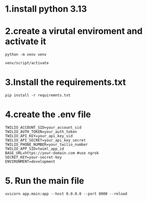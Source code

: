 # 1.install python 3.13

# 2.create a virutal enviroment and activate it
```
python -m venv venv

venv/script/activate
```

# 3.Install the requirements.txt
```
pip install -r requiremnts.txt
```
# 4.create the .env file

```
TWILIO_ACCOUNT_SID=your_account_sid
TWILIO_AUTH_TOKEN=your_auth_token
TWILIO_API_KEY=your_api_key_sid
TWILIO_API_SECRET=your_api_key_secret
TWILIO_PHONE_NUMBER=your_twilio_number
TWILIO_APP_SID=twiml_app_id
BASE_URL=https://your-domain.com #use ngrok
SECRET_KEY=your-secret-key
ENVIRONMENT=development

```

# 5. Run the main file

```
uvicorn app.main:app --host 0.0.0.0 --port 8000 --reload
```